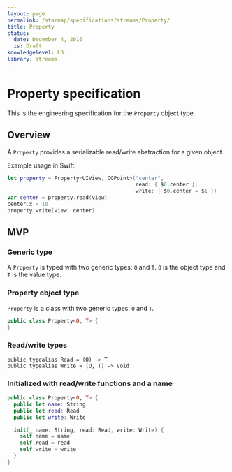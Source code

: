 ```yaml
---
layout: page
permalink: /starmap/specifications/streams/Property/
title: Property
status:
  date: December 4, 2016
  is: Draft
knowledgelevel: L3
library: streams
---
```


# Property specification

This is the engineering specification for the `Property` object type.

## Overview

A `Property` provides a serializable read/write abstraction for a given object.

Example usage in Swift:

```swift
let property = Property<UIView, CGPoint>("center",
                                         read: { $0.center },
                                         write: { $0.center = $1 })
var center = property.read(view)
center.x = 10
property.write(view, center)
```

## MVP

### Generic type

A `Property` is typed with two generic types: `O` and `T`. `O` is the object type and `T` is the
value type.

### Property object type

`Property` is a class with two generic types: `O` and `T`.

```swift
public class Property<O, T> {
}
```

### Read/write types

```
public typealias Read = (O) -> T
public typealias Write = (O, T) -> Void
```

### Initialized with read/write functions and a name

```swift
public class Property<O, T> {
  public let name: String
  public let read: Read
  public let write: Write

  init(_ name: String, read: Read, write: Write) {
    self.name = name
    self.read = read
    self.write = write
  }
}
```
